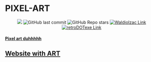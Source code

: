 # PIXEL-ART 

<p align='center'>
  <img src="https://hits.seeyoufarm.com/api/count/incr/badge.svg?url=https%3A%2F%2Fwaldioizac.github.io&count_bg=%2379C83D&title_bg=%23555555&icon=&icon_color=%23E7E7E7&title=Views&edge_flat=false"/></a>
  <img alt="GitHub last commit" src="https://img.shields.io/github/last-commit/waldioizac/waldioizac.github.io?color=blue">
  <img alt="GitHub Repo stars" src="https://img.shields.io/github/stars/waldioizac/waldioizac.github.io?style=flat">
  <a href="https://github.com/waldioizac/"><img alt="WaldioIzac Link" src="https://img.shields.io/badge/Artist-Waldioizac-orange">
<a href="https://github.com/retroDOTexe/"><img alt="retroDOTexe Link" src="https://img.shields.io/badge/Programmer-retroDOTexe-red">
</p>

#### Pixel art duhhhhh

## [Website with ART](https://waldioizac.github.io)
